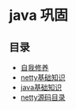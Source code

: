 # java 巩固

## 目录
- [自我修养](https://github.com/Zxnui/java_study/blob/master/doc/1.0-think.md)
- [netty基础知识](https://github.com/Zxnui/java_study/blob/master/doc/1.1-base.md)
- [java基础知识](https://github.com/Zxnui/java_study/blob/master/doc/1.2-javaBase.md)
- [netty源码目录](https://github.com/Zxnui/java_study/blob/master/doc/1.3-nettyBase.md)